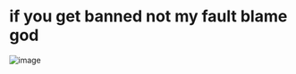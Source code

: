 # if you get banned not my fault blame god

![image](https://github.com/playstation452/All-Hacks/assets/98996547/96959d01-4aff-41b7-b40f-43cde3cadd7a)


